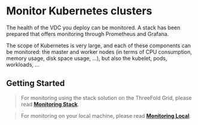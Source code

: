 # Monitor Kubernetes clusters 

<!-- TODO GEERT
- intro: explain what you can monitor in terms of k8s monitoring
- intro: explain what you can do either monitoring online or locally
- getting started: at the end add link to vdc_monitoring_stack.md
- getting started:  add link to monitoring_local.md

------------>

The health of the VDC you deploy can be monitored. A stack has been prepared that offers monitoring through Prometheus and Grafana. 

The scope of Kubernetes is very large, and each of these components can be monitored: the master and worker nodes (in terms of CPU consumption, memory usage, disk space usage, ...), but also the kubelet, pods, workloads, ... 

## Getting Started

> For monitoring using the stack solution on the ThreeFold Grid, please read [__Monitoring Stack__](evdc_monitoring_stack).

> For monitoring on your local machine, please read [__Monitoring Local__](evdc_monitoring_local).